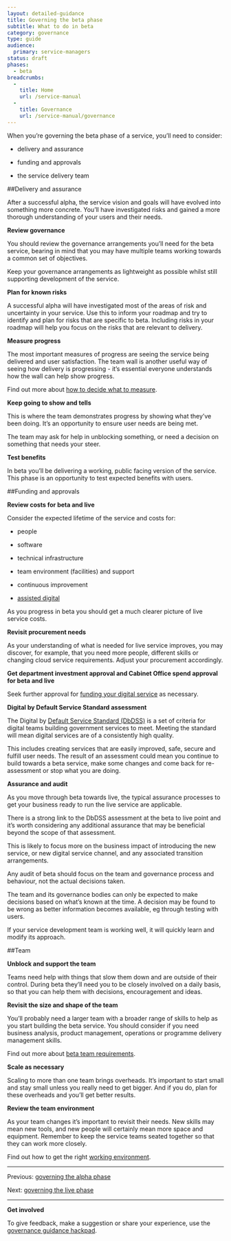 ```yaml
---
layout: detailed-guidance
title: Governing the beta phase
subtitle: What to do in beta
category: governance
type: guide
audience:
  primary: service-managers
status: draft
phases:
  - beta
breadcrumbs:
  -
    title: Home
    url: /service-manual
  -
    title: Governance
    url: /service-manual/governance
---
```


When you’re governing the beta phase of a service, you’ll need to consider:

* delivery and assurance

* funding and approvals

* the service delivery team

##Delivery and assurance

After a successful alpha, the service vision and goals will have evolved into something more concrete. You’ll have investigated risks and gained a more thorough understanding of your users and their needs.

**Review governance**

You should review the governance arrangements you’ll need for the beta service, bearing in mind that you may have multiple teams working towards a common set of objectives.

Keep your governance arrangements as lightweight as possible whilst still supporting development of the service.

**Plan for known risks**

A successful alpha will have investigated most of the areas of risk and uncertainty in your service. Use this to inform your roadmap and try to identify and plan for risks that are specific to beta. 
Including risks in your roadmap will help you focus on the risks that are relevant to delivery.

**Measure progress**

The most important measures of progress are seeing the service being delivered and user satisfaction. The team wall is another useful way of seeing how delivery is progressing - it’s essential everyone understands how the wall can help show progress.

Find out more about [how to decide what to measure](/service-manual/measurement/other-kpis#decide-what-to-measure).

**Keep going to show and tells**

This is where the team demonstrates progress by showing what they’ve been doing. It’s an opportunity to ensure user needs are being met.

The team may ask for help in unblocking something, or need a decision on something that needs your steer.

**Test benefits**

In beta you’ll be delivering a working, public facing version of the service. This phase is an opportunity to test expected benefits with users.

##Funding and approvals

**Review costs for beta and live**

Consider the expected lifetime of the service and costs for:

* people

* software

* technical infrastructure 

* team environment (facilities) and support

* continuous improvement

* [assisted digital](/service-manual/assisted-digital/)


As you progress in beta you should get a much clearer picture of live service costs.

**Revisit procurement needs**

As your understanding of what is needed for live service improves, you may discover, for example, that you need more people, different skills or changing cloud service requirements. Adjust your procurement accordingly.

**Get department investment approval and Cabinet Office spend approval for beta and live**

Seek further approval for [funding your digital service](/service-manual/funding-your-digital-service) as necessary.

**Digital by Default Service Standard assessment**

The Digital by [Default Service Standard (DbDSS)](/service-manual/digital-by-default) is a set of criteria for digital teams building government services to meet. Meeting the standard will mean digital services are of a consistently high quality.

This includes creating services that are easily improved, safe, secure and fulfill user needs. The result of an assessment could mean you continue to build towards a beta service, make some changes and come back for re-assessment or stop what you are doing.

**Assurance and audit**

As you move through beta towards live, the typical assurance processes to get your business ready to run the live service are applicable.

There is a strong link to the DbDSS assessment at the beta to live point and it’s worth considering any additional assurance that may be beneficial beyond the scope of that assessment. 

This is likely to focus more on the business impact of introducing the new service, or new digital service channel, and any associated transition arrangements.

Any audit of beta should focus on the team and governance process and behaviour, not the actual decisions taken.

The team and its governance bodies can only be expected to make decisions based on what’s known at the time. A decision may be found to be wrong as better information becomes available, eg through testing with users. 

If your service development team is working well, it will quickly learn and modify its approach.

##Team

**Unblock and support the team**

Teams need help with things that slow them down and are outside of their control. During beta they’ll need you to be closely involved on a daily basis, so that you can help them with decisions, encouragement and ideas.

**Revisit the size and shape of the team**

You’ll probably need a larger team with a broader range of skills to help as you start building the beta service. You should consider if you need business analysis, product management, operations or programme delivery management skills.

Find out more about [beta team requirements](/service-manual/phases/beta#team-requirements).

**Scale as necessary**

Scaling to more than one team brings overheads. It’s important to start small and stay small unless you really need to get bigger. And if you do, plan for these overheads and you’ll get better results.

**Review the team environment**

As your team changes it’s important to revisit their needs. New skills may mean new tools, and new people will certainly mean more space and equipment. Remember to keep the service teams seated together so that they can work more closely.

Find out how to get the right [working environment](/service-manual/the-team/working-environment).

<hr>

Previous: [governing the alpha phase](/service-manual/governance/governing-the-alpha-phase)

Next: [governing the live phase](/service-manual/governance/governing-the-live-phase)

<hr>

**Get involved**

To give feedback, make a suggestion or share your experience, use the [governance guidance hackpad](https://gds-governance-guidance.hackpad.com/Governing-the-beta-phase-hzkfbXYRSpa).